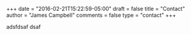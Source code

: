 +++
date = "2016-02-21T15:22:59-05:00"
draft = false
title = "Contact"
author = "James Campbell"
comments = false
type = "contact"
+++

adsfdsaf dsaf
